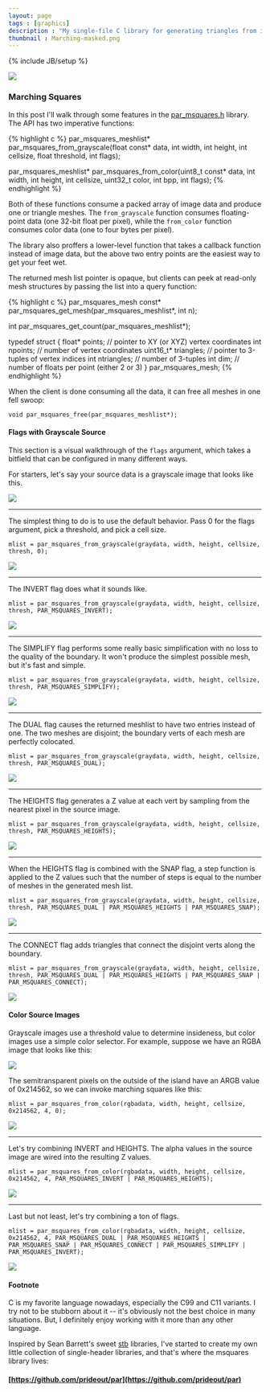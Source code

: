 ```yaml
---
layout: page
tags : [graphics]
description : "My single-file C library for generating triangles from images."
thumbnail : Marching-masked.png
---
```

{% include JB/setup %}

<img src="{{ ASSET_PATH }}/figures/MarchingTriptych.png" class="nice-image tri-image">

### Marching Squares

In this post I'll walk through some features in the [par_msquares.h](https://github.com/prideout/par/blob/master/par_msquares.h) library.  The API has two imperative functions:

{% highlight c %}
par_msquares_meshlist* par_msquares_from_grayscale(float const* data, int width,
    int height, int cellsize, float threshold, int flags);

par_msquares_meshlist* par_msquares_from_color(uint8_t const* data, int width,
    int height, int cellsize, uint32_t color, int bpp, int flags);
{% endhighlight %}

Both of these functions consume a packed array of image data and produce one or triangle meshes.  The `from_grayscale` function consumes floating-point data (one 32-bit float per pixel), while the `from_color` function consumes color data (one to four bytes per pixel).

The library also proffers a lower-level function that takes a callback function instead of image data, but the above two entry points are the easiest way to get your feet wet.

The returned mesh list pointer is opaque, but clients can peek at read-only mesh structures by passing the list into a query function:

{% highlight c %}
par_msquares_mesh const* par_msquares_get_mesh(par_msquares_meshlist*, int n);

int par_msquares_get_count(par_msquares_meshlist*);

typedef struct {
    float* points;        // pointer to XY (or XYZ) vertex coordinates
    int npoints;          // number of vertex coordinates
    uint16_t* triangles;  // pointer to 3-tuples of vertex indices
    int ntriangles;       // number of 3-tuples
    int dim;              // number of floats per point (either 2 or 3)
} par_msquares_mesh;
{% endhighlight %}

When the client is done consuming all the data, it can free all meshes in one fell swoop:

    void par_msquares_free(par_msquares_meshlist*);

#### Flags with Grayscale Source

This section is a visual walkthrough of the `flags` argument, which takes a bitfield that can be configured in many different ways.

For starters, let's say your source data is a grayscale image that looks like this.

<img src="{{ ASSET_PATH }}/figures/GRAY_SOURCE.png" class="figure">

---

The simplest thing to do is to use the default behavior.  Pass 0 for the flags argument, pick a threshold, and pick a cell size.

    mlist = par_msquares_from_grayscale(graydata, width, height, cellsize, thresh, 0);

<img src="{{ ASSET_PATH }}/figures/GRAY_DEFAULT.png" class="figure">

---

The INVERT flag does what it sounds like.

    mlist = par_msquares_from_grayscale(graydata, width, height, cellsize, thresh, PAR_MSQUARES_INVERT);

<img src="{{ ASSET_PATH }}/figures/GRAY_INVERT.png" class="figure">

---

The SIMPLIFY flag performs some really basic simplification with no loss to the quality of the boundary.  It won't produce the simplest possible mesh, but it's fast and simple.

    mlist = par_msquares_from_grayscale(graydata, width, height, cellsize, thresh, PAR_MSQUARES_SIMPLIFY);

<img src="{{ ASSET_PATH }}/figures/GRAY_SIMPLIFY.png" class="figure">

----

The DUAL flag causes the returned meshlist to have two entries instead of one.  The two meshes are disjoint; the boundary verts of each mesh are perfectly colocated.

    mlist = par_msquares_from_grayscale(graydata, width, height, cellsize, thresh, PAR_MSQUARES_DUAL);

<img src="{{ ASSET_PATH }}/figures/GRAY_DUAL.png" class="figure">

----

The HEIGHTS flag generates a Z value at each vert by sampling from the nearest pixel in the source image.

    mlist = par_msquares_from_grayscale(graydata, width, height, cellsize, thresh, PAR_MSQUARES_HEIGHTS);

<img src="{{ ASSET_PATH }}/figures/GRAY_HEIGHTS.png" class="figure">

---

When the HEIGHTS flag is combined with the SNAP flag, a step function is applied to the Z values such that the number of steps is equal to the number of meshes in the generated mesh list.

    mlist = par_msquares_from_grayscale(graydata, width, height, cellsize, thresh, PAR_MSQUARES_DUAL | PAR_MSQUARES_HEIGHTS | PAR_MSQUARES_SNAP);

<img src="{{ ASSET_PATH }}/figures/GRAY_DHS.png" class="figure">

---

The CONNECT flag adds triangles that connect the disjoint verts along the boundary.

    mlist = par_msquares_from_grayscale(graydata, width, height, cellsize, thresh, PAR_MSQUARES_DUAL | PAR_MSQUARES_HEIGHTS | PAR_MSQUARES_SNAP | PAR_MSQUARES_CONNECT);

<img src="{{ ASSET_PATH }}/figures/GRAY_DHSC.png" class="figure">

#### Color Source Images

Grayscale images use a threshold value to determine insideness, but color images use a simple color selector.  For example, suppose we have an RGBA image that looks like this:

<img src="{{ ASSET_PATH }}/figures/COLOR_SOURCE.png" class="figure">

The semitransparent pixels on the outside of the island have an ARGB value of 0x214562, so we can invoke marching squares like this:

    mlist = par_msquares_from_color(rgbadata, width, height, cellsize, 0x214562, 4, 0);

<img src="{{ ASSET_PATH }}/figures/COLOR_DEFAULT.png" class="figure">

---

Let's try combining INVERT and HEIGHTS.  The alpha values in the source image are wired into the resulting Z values.

    mlist = par_msquares_from_color(rgbadata, width, height, cellsize, 0x214562, 4, PAR_MSQUARES_INVERT | PAR_MSQUARES_HEIGHTS);

<img src="{{ ASSET_PATH }}/figures/COLOR_IH.png" class="figure">

---

Last but not least, let's try combining a ton of flags.

    mlist = par_msquares_from_color(rgbadata, width, height, cellsize, 0x214562, 4, PAR_MSQUARES_DUAL | PAR_MSQUARES_HEIGHTS | PAR_MSQUARES_SNAP | PAR_MSQUARES_CONNECT | PAR_MSQUARES_SIMPLIFY | PAR_MSQUARES_INVERT);

<img src="{{ ASSET_PATH }}/figures/COLOR_DHSCSI.png" class="figure">


#### Footnote

C is my favorite language nowadays, especially the C99 and C11 variants.  I try not to be stubborn about it -- it's obviously not the best choice in many situations.  But, I definitely enjoy working with it more than any other language.

<!--C makes feel close to the hardware, as though I'm gardening by digging soil with my bare hands.  It brings me peace.-->

Inspired by Sean Barrett's sweet [stb](https://github.com/nothings/stb) libraries, I've started to create my own little collection of single-header libraries, and that's where the msquares library lives:

#### [https://github.com/prideout/par](https://github.com/prideout/par)
